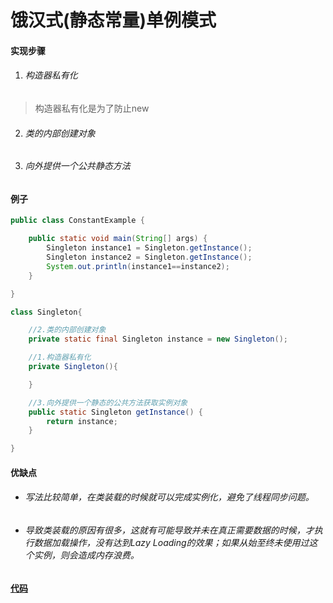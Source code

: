 # 饿汉式(静态常量)单例模式

#### 实现步骤

1. ###### 构造器私有化

>构造器私有化是为了防止new

2. ###### 类的内部创建对象

3. ###### 向外提供一个公共静态方法

#### 例子

```java
public class ConstantExample {

    public static void main(String[] args) {
        Singleton instance1 = Singleton.getInstance();
        Singleton instance2 = Singleton.getInstance();
        System.out.println(instance1==instance2);
    }

}

class Singleton{

    //2.类的内部创建对象
    private static final Singleton instance = new Singleton();

    //1.构造器私有化
    private Singleton(){

    }

    //3.向外提供一个静态的公共方法获取实例对象
    public static Singleton getInstance() {
        return instance;
    }

}
```

#### 优缺点

* ###### 写法比较简单，在类装载的时候就可以完成实例化，避免了线程同步问题。

* ###### 导致类装载的原因有很多，这就有可能导致并未在真正需要数据的时候，才执行数据加载操作，没有达到Lazy Loading的效果；如果从始至终未使用过这个实例，则会造成内存浪费。

#### [代码](../../../../../src/main/java/org/fade/pattern/singleton/hungry/constant/ConstantExample.java)
